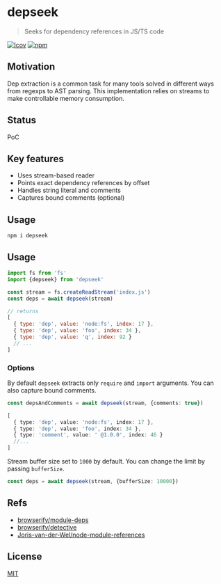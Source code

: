 # depseek
> Seeks for dependency references in JS/TS code

[![lcov](https://img.shields.io/badge/dynamic/json?url=https%3A%2F%2Fgithub.com%2Fantongolub%2Fmisc%2Freleases%2Fdownload%2Flcov%2Flcov-sum.json&query=%24.scopes.packages_dep_depseek.max&label=lcov&color=brightgreen)](https://github.com/antongolub/misc/releases/download/lcov/lcov.info)
[![npm](https://img.shields.io/npm/v/depseek.svg?&color=white)](https://www.npmjs.com/package/depseek)

## Motivation
Dep extraction is a common task for many tools solved in different ways from regexps to AST parsing.
This implementation relies on streams to make controllable memory consumption.

## Status
PoC

## Key features
* Uses stream-based reader
* Points exact dependency references by offset
* Handles string literal and comments
* Captures bound comments (optional)

## Usage
```shell
npm i depseek
```

## Usage
```js
import fs from 'fs'
import {depseek} from 'depseek'

const stream = fs.createReadStream('index.js')
const deps = await depseek(stream)

// returns
[
  { type: 'dep', value: 'node:fs', index: 17 },
  { type: 'dep', value: 'foo', index: 34 },
  { type: 'dep', value: 'q', index: 92 }
  // ...
]
```
### Options
By default `depseek` extracts only `require` and `import` arguments. You can also capture bound comments.
```ts
const depsAndComments = await depseek(stream, {comments: true})

[
  { type: 'dep', value: 'node:fs', index: 17 },
  { type: 'dep', value: 'foo', index: 34 },
  { type: 'comment', value: ' @1.0.0', index: 46 }
  //...
]
```
Stream buffer size set to `1000` by default. You can change the limit by passing `bufferSize`.
```ts
const deps = await depseek(stream, {bufferSize: 10000})
```

## Refs
* [browserify/module-deps](https://github.com/browserify/module-deps)
* [browserify/detective](https://github.com/browserify/detective)
* [Joris-van-der-Wel/node-module-references](https://github.com/Joris-van-der-Wel/node-module-references#readme)

## License
[MIT](./LICENSE)
